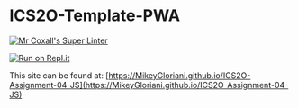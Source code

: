 # ICS2O-Template-PWA

[![Mr Coxall's Super Linter](https://github.com/MikeyGloriani/ICS2O-Assignment-04-JS/workflows/Mr%20Coxall's%20Super%20Linter/badge.svg)](https://github.com/MikeyGloriani/ICS2O-Assignment-04-JS/actions/)

[![Run on Repl.it](https://repl.it/badge/github/MikeyGloriani/ICS2O-Assignment-04-JS)](https://repl.it/github/MikeyGloriani/ICS2O-Assignment-04-JS)

This site can be found at: [https://MikeyGloriani.github.io/ICS2O-Assignment-04-JS](https://MikeyGloriani.github.io/ICS2O-Assignment-04-JS)

